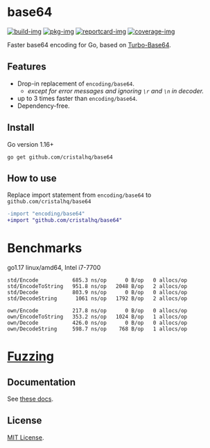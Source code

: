 # base64

[![build-img]][build-url]
[![pkg-img]][pkg-url]
[![reportcard-img]][reportcard-url]
[![coverage-img]][coverage-url]

Faster base64 encoding for Go, based on [Turbo-Base64](https://github.com/powturbo/Turbo-Base64).

## Features

* Drop-in replacement of `encoding/base64`.
  * _except for error messages and ignoring `\r` and `\n` in decoder._
* up to 3 times faster than `encoding/base64`.
* Dependency-free.

## Install

Go version 1.16+

```
go get github.com/cristalhq/base64
```

## How to use

Replace import statement from `encoding/base64` to `github.com/cristalhq/base64`

```diff
-import "encoding/base64"
+import "github.com/cristalhq/base64"
```

# Benchmarks

go1.17 linux/amd64, Intel i7-7700

```
std/Encode           685.3 ns/op      0 B/op   0 allocs/op
std/EncodeToString   951.8 ns/op   2048 B/op   2 allocs/op
std/Decode           803.9 ns/op      0 B/op   0 allocs/op
std/DecodeString      1061 ns/op   1792 B/op   2 allocs/op

own/Encode           217.8 ns/op      0 B/op   0 allocs/op
own/EncodeToString   353.2 ns/op   1024 B/op   1 allocs/op
own/Decode           426.0 ns/op      0 B/op   0 allocs/op
own/DecodeString     598.7 ns/op    768 B/op   1 allocs/op
```

# [Fuzzing](fuzz)

## Documentation

See [these docs][pkg-url].

## License

[MIT License](LICENSE).

[build-img]: https://github.com/cristalhq/base64/workflows/build/badge.svg
[build-url]: https://github.com/cristalhq/base64/actions
[pkg-img]: https://pkg.go.dev/badge/cristalhq/base64
[pkg-url]: https://pkg.go.dev/github.com/cristalhq/base64
[reportcard-img]: https://goreportcard.com/badge/cristalhq/base64
[reportcard-url]: https://goreportcard.com/report/cristalhq/base64
[coverage-img]: https://codecov.io/gh/cristalhq/base64/branch/master/graph/badge.svg
[coverage-url]: https://codecov.io/gh/cristalhq/base64
